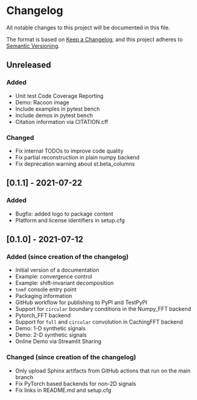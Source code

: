 # Changelog
All notable changes to this project will be documented in this file.

The format is based on [Keep a Changelog](https://keepachangelog.com/en/1.0.0/),
and this project adheres to [Semantic Versioning](https://semver.org/spec/v2.0.0.html).

## Unreleased
### Added
- Unit test Code Coverage Reporting
- Demo: Racoon image
- Include examples in pytest bench
- Include demos in pytest bench
- Citation information via CITATION.cff
  
### Changed
- Fix internal TODOs to improve code quality
- Fix partial reconstruction in plain numpy backend
- Fix deprecation warning about st.beta_columns

## [0.1.1] - 2021-07-22
### Added
- Bugfix: added logo to package content
- Platform and license identifiers in setup.cfg

## [0.1.0] - 2021-07-12
### Added (since creation of the changelog)
- Initial version of a documentation
- Example: convergence control
- Example: shift-invariant decomposition
- `tnmf` console entry point
- Packaging information
- GitHub workflow for publishing to PyPI and TestPyPI
- Support for `circular` boundary conditions in the Numpy_FFT backend
- Pytorch_FFT backend
- Support for `full` and `circular` convolution in CachingFFT backend
- Demo: 1-D synthetic signals
- Demo: 2-D synthetic signals
- Online Demo via Streamlit Sharing

### Changed (since creation of the changelog)
- Only upload Sphinx artifacts from GitHub actions that run on the main branch
- Fix PyTorch based backends for non-2D signals
- Fix links in README.md and setup.cfg
